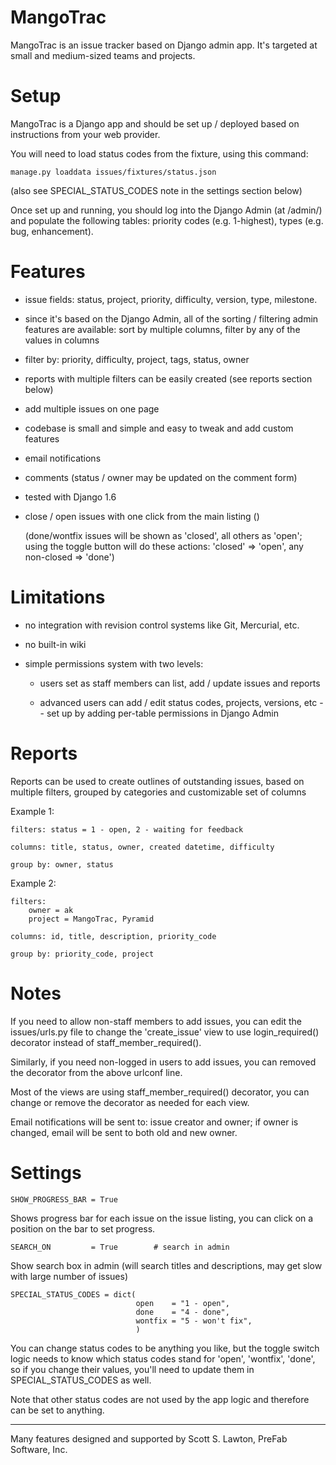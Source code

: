 MangoTrac
===============================================================================================

MangoTrac is an issue tracker based on Django admin app. It's targeted at small and medium-sized
teams and projects.

Setup
===============================================================================================

MangoTrac is a Django app and should be set up / deployed based on instructions from your web
provider.

You will need to load status codes from the fixture, using this command:

    manage.py loaddata issues/fixtures/status.json

(also see SPECIAL_STATUS_CODES note in the settings section below)

Once set up and running, you should log into the Django Admin (at /admin/) and populate the
following tables: priority codes (e.g. 1-highest), types (e.g. bug, enhancement).


Features
===

 - issue fields: status, project, priority, difficulty, version, type, milestone.

 - since it's based on the Django Admin, all of the sorting / filtering admin features are
   available: sort by multiple columns, filter by any of the values in columns

 - filter by: priority, difficulty, project, tags, status, owner

 - reports with multiple filters can be easily created (see reports section below)

 - add multiple issues on one page

 - codebase is small and simple and easy to tweak and add custom features

 - email notifications

 - comments (status / owner may be updated on the comment form)

 - tested with Django 1.6

 - close / open issues with one click from the main listing ()

    (done/wontfix issues will be shown as 'closed', all others as 'open'; using the toggle button
    will do these actions: 'closed' => 'open', any non-closed => 'done')


Limitations
===============================================================================================

 - no integration with revision control systems like Git, Mercurial, etc.

 - no built-in wiki

 - simple permissions system with two levels:

    - users set as staff members can list, add / update issues and reports

    - advanced users can add / edit status codes, projects, versions, etc -- set up by adding
      per-table permissions in Django Admin

Reports
===============================================================================================

Reports can be used to create outlines of outstanding issues, based on multiple filters, grouped
by categories and customizable set of columns

Example 1:

    filters: status = 1 - open, 2 - waiting for feedback

    columns: title, status, owner, created datetime, difficulty

    group by: owner, status

Example 2:

    filters:
        owner = ak
        project = MangoTrac, Pyramid

    columns: id, title, description, priority_code

    group by: priority_code, project

Notes
===============================================================================================

If you need to allow non-staff members to add issues, you can edit the issues/urls.py file to
change the 'create_issue' view to use login_required() decorator instead of
staff_member_required().

Similarly, if you need non-logged in users to add issues, you can removed the decorator from the
above urlconf line.

Most of the views are using staff_member_required() decorator, you can change or remove the
decorator as needed for each view.

Email notifications will be sent to: issue creator and owner; if owner is changed, email will be sent to both
old and new owner.

Settings
===============================================================================================

    SHOW_PROGRESS_BAR = True

Shows progress bar for each issue on the issue listing, you can click on a position on the bar to set progress.

    SEARCH_ON         = True        # search in admin

Show search box in admin (will search titles and descriptions, may get slow with large number of
issues)

    SPECIAL_STATUS_CODES = dict(
                                open    = "1 - open",
                                done    = "4 - done",
                                wontfix = "5 - won't fix",
                                )

You can change status codes to be anything you like, but the toggle switch logic needs to know
which status codes stand for 'open', 'wontfix', 'done', so if you change their values, you'll need
to update them in SPECIAL_STATUS_CODES as well.

Note that other status codes are not used by the app logic and therefore can be set to anything.


----
Many features designed and supported by Scott S. Lawton, PreFab Software, Inc.
